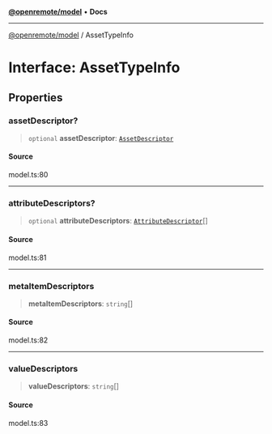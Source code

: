 [**@openremote/model**](../README.md) • **Docs**

***

[@openremote/model](../globals.md) / AssetTypeInfo

# Interface: AssetTypeInfo

## Properties

### assetDescriptor?

> `optional` **assetDescriptor**: [`AssetDescriptor`](AssetDescriptor.md)

#### Source

model.ts:80

***

### attributeDescriptors?

> `optional` **attributeDescriptors**: [`AttributeDescriptor`](AttributeDescriptor.md)[]

#### Source

model.ts:81

***

### metaItemDescriptors

> **metaItemDescriptors**: `string`[]

#### Source

model.ts:82

***

### valueDescriptors

> **valueDescriptors**: `string`[]

#### Source

model.ts:83
